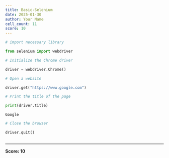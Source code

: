 ```yaml
---
title: Basic-Selenium
date: 2025-01-30
author: Your Name
cell_count: 11
score: 10
---
```


```python
# import necessary library
```


```python
from selenium import webdriver
```


```python
# Initialize the Chrome driver
```


```python
driver = webdriver.Chrome()
```


```python
# Open a website
```


```python
driver.get("https://www.google.com")
```


```python
# Print the title of the page
```


```python
print(driver.title)
```

    Google



```python
# Close the browser
```


```python
driver.quit()
```


```python

```


---
**Score: 10**
